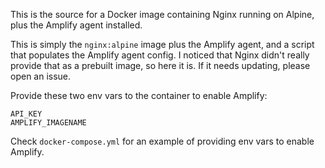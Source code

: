 This is the source for a Docker image containing Nginx running on Alpine, plus the Amplify agent installed.

This is simply the `nginx:alpine` image plus the Amplify agent, and a script that populates the Amplify agent config. I noticed that Nginx didn't really provide that as a prebuilt image, so here it is. If it needs updating, please open an issue.

Provide these two env vars to the container to enable Amplify:

```
API_KEY
AMPLIFY_IMAGENAME
```

Check `docker-compose.yml` for an example of providing env vars to enable Amplify.

